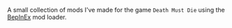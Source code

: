 A small collection of mods I've made for the game `Death Must Die` using the [BepInEx](https://github.com/BepInEx/BepInEx) mod loader.
